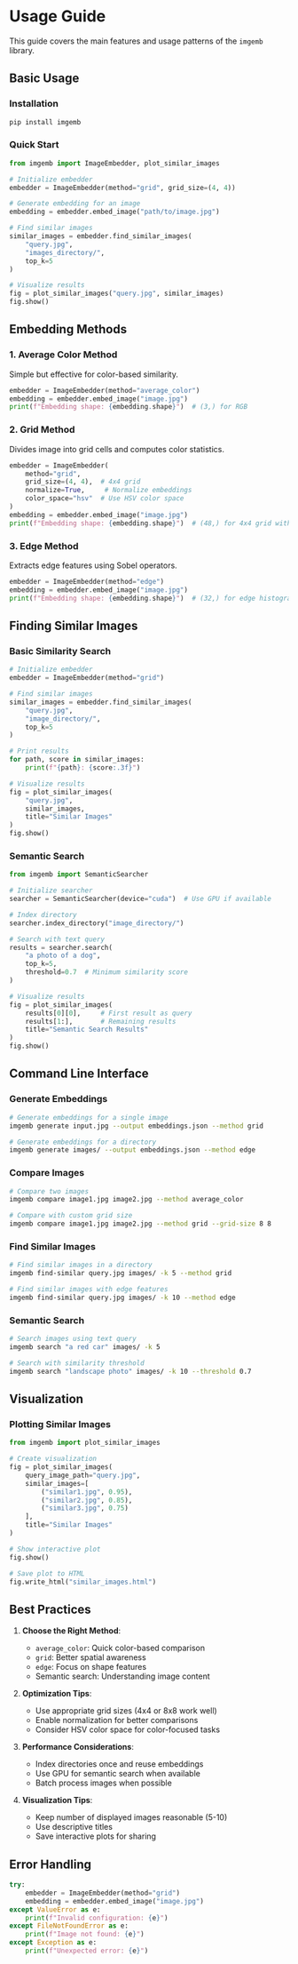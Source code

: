 # Usage Guide

This guide covers the main features and usage patterns of the `imgemb` library.

## Basic Usage

### Installation

```bash
pip install imgemb
```

### Quick Start

```python
from imgemb import ImageEmbedder, plot_similar_images

# Initialize embedder
embedder = ImageEmbedder(method="grid", grid_size=(4, 4))

# Generate embedding for an image
embedding = embedder.embed_image("path/to/image.jpg")

# Find similar images
similar_images = embedder.find_similar_images(
    "query.jpg",
    "images_directory/",
    top_k=5
)

# Visualize results
fig = plot_similar_images("query.jpg", similar_images)
fig.show()
```

## Embedding Methods

### 1. Average Color Method

Simple but effective for color-based similarity.

```python
embedder = ImageEmbedder(method="average_color")
embedding = embedder.embed_image("image.jpg")
print(f"Embedding shape: {embedding.shape}")  # (3,) for RGB
```

### 2. Grid Method

Divides image into grid cells and computes color statistics.

```python
embedder = ImageEmbedder(
    method="grid",
    grid_size=(4, 4),  # 4x4 grid
    normalize=True,     # Normalize embeddings
    color_space="hsv"  # Use HSV color space
)
embedding = embedder.embed_image("image.jpg")
print(f"Embedding shape: {embedding.shape}")  # (48,) for 4x4 grid with RGB
```

### 3. Edge Method

Extracts edge features using Sobel operators.

```python
embedder = ImageEmbedder(method="edge")
embedding = embedder.embed_image("image.jpg")
print(f"Embedding shape: {embedding.shape}")  # (32,) for edge histogram
```

## Finding Similar Images

### Basic Similarity Search

```python
# Initialize embedder
embedder = ImageEmbedder(method="grid")

# Find similar images
similar_images = embedder.find_similar_images(
    "query.jpg",
    "image_directory/",
    top_k=5
)

# Print results
for path, score in similar_images:
    print(f"{path}: {score:.3f}")

# Visualize results
fig = plot_similar_images(
    "query.jpg",
    similar_images,
    title="Similar Images"
)
fig.show()
```

### Semantic Search

```python
from imgemb import SemanticSearcher

# Initialize searcher
searcher = SemanticSearcher(device="cuda")  # Use GPU if available

# Index directory
searcher.index_directory("image_directory/")

# Search with text query
results = searcher.search(
    "a photo of a dog",
    top_k=5,
    threshold=0.7  # Minimum similarity score
)

# Visualize results
fig = plot_similar_images(
    results[0][0],     # First result as query
    results[1:],       # Remaining results
    title="Semantic Search Results"
)
fig.show()
```

## Command Line Interface

### Generate Embeddings

```bash
# Generate embeddings for a single image
imgemb generate input.jpg --output embeddings.json --method grid

# Generate embeddings for a directory
imgemb generate images/ --output embeddings.json --method edge
```

### Compare Images

```bash
# Compare two images
imgemb compare image1.jpg image2.jpg --method average_color

# Compare with custom grid size
imgemb compare image1.jpg image2.jpg --method grid --grid-size 8 8
```

### Find Similar Images

```bash
# Find similar images in a directory
imgemb find-similar query.jpg images/ -k 5 --method grid

# Find similar images with edge features
imgemb find-similar query.jpg images/ -k 10 --method edge
```

### Semantic Search

```bash
# Search images using text query
imgemb search "a red car" images/ -k 5

# Search with similarity threshold
imgemb search "landscape photo" images/ -k 10 --threshold 0.7
```

## Visualization

### Plotting Similar Images

```python
from imgemb import plot_similar_images

# Create visualization
fig = plot_similar_images(
    query_image_path="query.jpg",
    similar_images=[
        ("similar1.jpg", 0.95),
        ("similar2.jpg", 0.85),
        ("similar3.jpg", 0.75)
    ],
    title="Similar Images"
)

# Show interactive plot
fig.show()

# Save plot to HTML
fig.write_html("similar_images.html")
```

## Best Practices

1. **Choose the Right Method**:
   - `average_color`: Quick color-based comparison
   - `grid`: Better spatial awareness
   - `edge`: Focus on shape features
   - Semantic search: Understanding image content

2. **Optimization Tips**:
   - Use appropriate grid sizes (4x4 or 8x8 work well)
   - Enable normalization for better comparisons
   - Consider HSV color space for color-focused tasks

3. **Performance Considerations**:
   - Index directories once and reuse embeddings
   - Use GPU for semantic search when available
   - Batch process images when possible

4. **Visualization Tips**:
   - Keep number of displayed images reasonable (5-10)
   - Use descriptive titles
   - Save interactive plots for sharing

## Error Handling

```python
try:
    embedder = ImageEmbedder(method="grid")
    embedding = embedder.embed_image("image.jpg")
except ValueError as e:
    print(f"Invalid configuration: {e}")
except FileNotFoundError as e:
    print(f"Image not found: {e}")
except Exception as e:
    print(f"Unexpected error: {e}") 